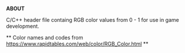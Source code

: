 **ABOUT**

C/C++ header file containg RGB color values from 0 - 1 for use in game development.

** Color names and codes from https://www.rapidtables.com/web/color/RGB_Color.html **
